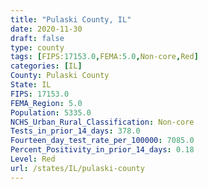 ```yaml
---
title: "Pulaski County, IL"
date: 2020-11-30
draft: false
type: county
tags: [FIPS:17153.0,FEMA:5.0,Non-core,Red]
categories: [IL]
County: Pulaski County
State: IL
FIPS: 17153.0
FEMA_Region: 5.0
Population: 5335.0
NCHS_Urban_Rural_Classification: Non-core
Tests_in_prior_14_days: 378.0
Fourteen_day_test_rate_per_100000: 7085.0
Percent_Positivity_in_prior_14_days: 0.18
Level: Red
url: /states/IL/pulaski-county
---
```



